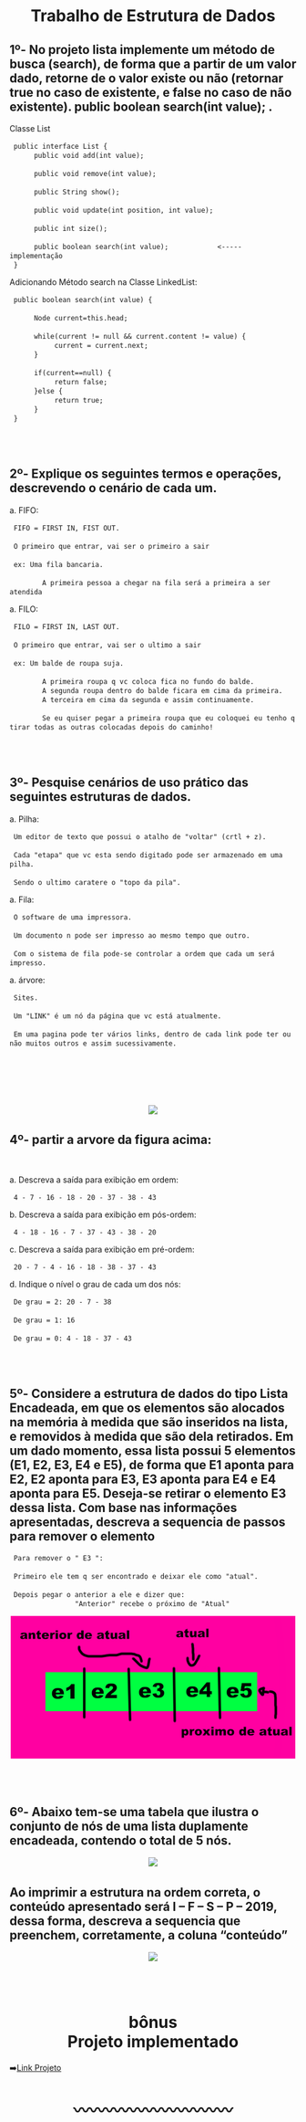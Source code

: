 <h1 align="center">Trabalho de Estrutura de Dados</h1>

<h2>1º- No projeto lista implemente um método de busca (search), de forma que a partir de um valor dado, retorne de o valor existe ou não (retornar true no caso de existente, e false no caso de não existente). public boolean search(int value); .</h2>

<p> Classe List</p>

     public interface List {
          public void add(int value);
     	
          public void remove(int value);
     
          public String show();
     
          public void update(int position, int value);
     
          public int size();
     
          public boolean search(int value);            <----- implementação
     }
  
  
<p> Adicionando Método search na Classe LinkedList:
	
	
     public boolean search(int value) {
     
          Node current=this.head;
     	
          while(current != null && current.content != value) {
               current = current.next;
          }
     
          if(current==null) {
               return false;
          }else {
               return true;
          }
     }
	

	
</br>
</br>
<h2>2º- Explique os seguintes termos e operações, descrevendo o cenário de cada um. </h2>

<p> a. FIFO:</p>

     FIFO = FIRST IN, FIST OUT.
     
     O primeiro que entrar, vai ser o primeiro a sair
     
     ex: Uma fila bancaria.
         
            A primeira pessoa a chegar na fila será a primeira a ser atendida
        
	
<p> a. FILO:</p>

     FILO = FIRST IN, LAST OUT.
     
     O primeiro que entrar, vai ser o ultimo a sair
     
     ex: Um balde de roupa suja.
         
            A primeira roupa q vc coloca fica no fundo do balde.
            A segunda roupa dentro do balde ficara em cima da primeira.
            A terceira em cima da segunda e assim continuamente.
	 
            Se eu quiser pegar a primeira roupa que eu coloquei eu tenho q tirar todas as outras colocadas depois do caminho!



</br>
</br>
<h2>3º- Pesquise cenários de uso prático das seguintes estruturas de dados. </h2>

<p> a. Pilha:</p>

     Um editor de texto que possui o atalho de "voltar" (crtl + z).
     
     Cada "etapa" que vc esta sendo digitado pode ser armazenado em uma pilha.
     
     Sendo o ultimo caratere o "topo da pila".
     
  
<p> a. Fila:</p>

     O software de uma impressora.
    
     Um documento n pode ser impresso ao mesmo tempo que outro.
    
     Com o sistema de fila pode-se controlar a ordem que cada um será impresso.
    
    
<p> a. árvore:</p>
    
     Sites.
     
     Um "LINK" é um nó da página que vc está atualmente.
     
     Em uma pagina pode ter vários links, dentro de cada link pode ter ou não muitos outros e assim sucessivamente.
     



</br>
<h1></h1>
</br>
<p align="center">
<img src="https://github.com/TioSteiNSCR/Estrutura-de-Dados-12-22/blob/main/extra/Figura%20quest%C3%A3o%204.png">
</p>
<h2>4º- partir a arvore da figura acima:</h2>
</br>
<p> a. Descreva a saída para exibição em ordem:</p>
	
     4 - 7 - 16 - 18 - 20 - 37 - 38 - 43
	
<p> b. Descreva a saída para exibição em pós-ordem:</p>
	
     4 - 18 - 16 - 7 - 37 - 43 - 38 - 20
	 
<p> c. Descreva a saída para exibição em pré-ordem:</p>

     20 - 7 - 4 - 16 - 18 - 38 - 37 - 43
	
<p> d. Indique o nível o grau de cada um dos nós:</p>
	
     De grau = 2: 20 - 7 - 38
	
     De grau = 1: 16
	
     De grau = 0: 4 - 18 - 37 - 43

	
	
</br>
</br>
<h2>5º- Considere a estrutura de dados do tipo Lista Encadeada, em que os elementos são alocados na memória à medida que são inseridos na lista, e removidos à medida que são dela retirados. Em um dado momento, essa lista possui 5 elementos (E1, E2, E3, E4 e E5), de forma que E1 aponta para E2, E2 aponta para E3, E3 aponta para E4 e E4 aponta para E5. Deseja-se retirar o elemento E3 dessa lista. Com base nas informações apresentadas, descreva a sequencia de passos para remover o elemento</h2>

     Para remover o " E3 ":
     
     Primeiro ele tem q ser encontrado e deixar ele como "atual".
     
     Depois pegar o anterior a ele e dizer que: 
                    "Anterior" recebe o próximo de "Atual"
		
		
<p align="center">
<img src="https://github.com/TioSteiNSCR/Estrutura-de-Dados-12-22/blob/main/extra/quest%C3%A3o%205.png">
</p>

</br>
</br>
<h2>6º- Abaixo tem-se uma tabela que ilustra o conjunto de nós de uma lista duplamente encadeada, contendo o total de 5 nós.</h2>

<p align="center">
<img src="https://github.com/TioSteiNSCR/Estrutura-de-Dados-12-22/blob/main/extra/Tabela%20quest%C3%A3o%206.png">
</p>

<h2>Ao imprimir a estrutura na ordem correta, o conteúdo apresentado será I – F – S – P – 2019, dessa forma, descreva a sequencia que preenchem, corretamente, a coluna “conteúdo”</h2>
		
<p align="center">
<img src="https://github.com/TioSteiNSCR/Estrutura-de-Dados-12-22/blob/main/extra/reposta%20quest%C3%A3o%206.png">
</p>


</br>
</br>


<h1 align="center">bônus </br>Projeto implementado</h1>

➡️[Link Projeto](https://github.com/TioSteiNSCR/Estrutura-de-Dados-12-22/tree/main/projeto%20Lista/src)



<h1 align="center">〰️〰️〰️〰️〰️〰️〰️〰️〰️〰️</h1>

